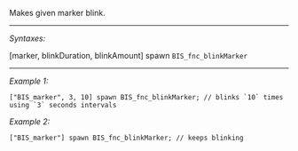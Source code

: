Makes given marker blink.


---
*Syntaxes:*

[marker, blinkDuration, blinkAmount] spawn `BIS_fnc_blinkMarker`

---
*Example 1:*

```sqf
["BIS_marker", 3, 10] spawn BIS_fnc_blinkMarker; // blinks `10` times using `3` seconds intervals
```

*Example 2:*

```sqf
["BIS_marker"] spawn BIS_fnc_blinkMarker; // keeps blinking
```